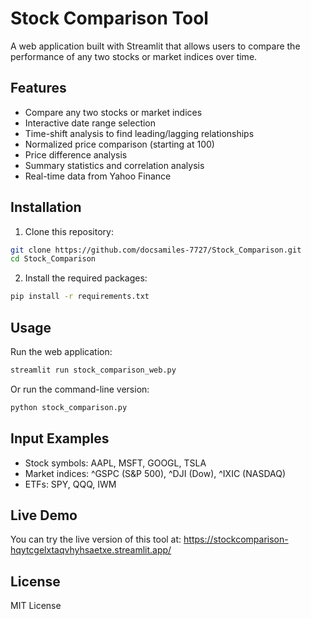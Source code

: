 # Stock Comparison Tool

A web application built with Streamlit that allows users to compare the performance of any two stocks or market indices over time.

## Features

- Compare any two stocks or market indices
- Interactive date range selection
- Time-shift analysis to find leading/lagging relationships
- Normalized price comparison (starting at 100)
- Price difference analysis
- Summary statistics and correlation analysis
- Real-time data from Yahoo Finance

## Installation

1. Clone this repository:
```bash
git clone https://github.com/docsamiles-7727/Stock_Comparison.git
cd Stock_Comparison
```

2. Install the required packages:
```bash
pip install -r requirements.txt
```

## Usage

Run the web application:
```bash
streamlit run stock_comparison_web.py
```

Or run the command-line version:
```bash
python stock_comparison.py
```

## Input Examples

- Stock symbols: AAPL, MSFT, GOOGL, TSLA
- Market indices: ^GSPC (S&P 500), ^DJI (Dow), ^IXIC (NASDAQ)
- ETFs: SPY, QQQ, IWM

## Live Demo

You can try the live version of this tool at:
https://stockcomparison-hqytcgelxtaqvhyhsaetxe.streamlit.app/

## License

MIT License